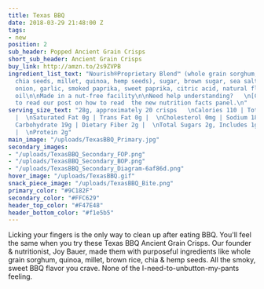 ```yaml
---
title: Texas BBQ
date: 2018-03-29 21:48:00 Z
tags:
- new
position: 2
sub_header: Popped Ancient Grain Crisps
short_sub_header: Ancient Grain Crisps
buy_link: http://amzn.to/2s9ZVPB
ingredient_list_text: "Nourish®Proprietary Blend™ (whole grain sorghum, brown rice,
  chia seeds, millet, quinoa, hemp seeds), sugar, brown sugar, sea salt, spices, tomato,
  onion, garlic, smoked paprika, sweet paprika, citric acid, natural flavors, sunflower
  oil\n\nMade in a nut-free facility\n\nNeed help understanding?   \n[Click Here](/posts/decoding-the-nutrition-facts-panel)
  to read our post on how to read  the new nutrition facts panel.\n"
serving_size_text: "28g, approximately 20 crisps   \nCalories 110 | Total Fat 3.5g
  |  \nSaturated Fat 0g | Trans Fat 0g |  \nCholesterol 0mg | Sodium 180mg |  \nTotal
  Carbohydrate 19g | Dietary Fiber 2g |  \nTotal Sugars 2g, Includes 1g Added Sugars
  |  \nProtein 2g"
main_image: "/uploads/TexasBBQ_Primary.jpg"
secondary_images:
- "/uploads/TexasBBQ_Secondary_FOP.png"
- "/uploads/TexasBBQ_Secondary_BOP.png"
- "/uploads/TexasBBQ_Secondary_Diagram-6af86d.png"
hover_image: "/uploads/TexasBBQ.gif"
snack_piece_image: "/uploads/TexasBBQ_Bite.png"
primary_color: "#9C182F"
secondary_color: "#FFC629"
header_top_color: "#F47E48"
header_bottom_color: "#f1e5b5"
---
```


Licking your fingers is the only way to clean up after eating BBQ. You'll feel the same when you try these Texas BBQ Ancient Grain Crisps. Our founder & nutritionist, Joy Bauer, made them with purposeful ingredients like whole grain sorghum, quinoa, millet, brown rice, chia & hemp seeds. All the smoky, sweet BBQ flavor you crave. None of the I-need-to-unbutton-my-pants feeling.